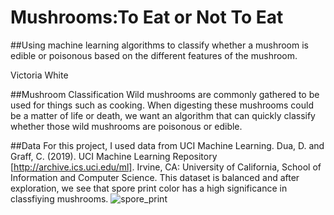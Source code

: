 # Mushrooms:To Eat or Not To Eat
##Using machine learning algorithms to classify whether a mushroom is edible or poisonous based on the different features of the mushroom.

Victoria White

##Mushroom Classification
Wild mushrooms are commonly gathered to be used for things such as cooking. When digesting these mushrooms could be a matter of life or death, we want an algorithm that can quickly classify whether those wild mushrooms are poisonous or edible.

##Data
For this project, I used data from UCI Machine Learning. 
Dua, D. and Graff, C. (2019). UCI Machine Learning Repository [http://archive.ics.uci.edu/ml]. Irvine, CA: University of California, School of Information and Computer Science.
This dataset is balanced and after exploration, we see that spore print color has a high significance in classfiying mushrooms. 
![spore_print](https://user-images.githubusercontent.com/106834973/191815007-04fde5ba-5626-4d4b-989f-aacb662e36b9.png)

